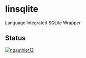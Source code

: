 # linsqlite
Language Integrated SQLite Wrapper

## Status
[![ngauthier12](https://circleci.com/gh/ngauthier12/linsqlite.svg?style=shield)](https://app.circleci.com/pipelines/github/ngauthier12/linsqlite)

